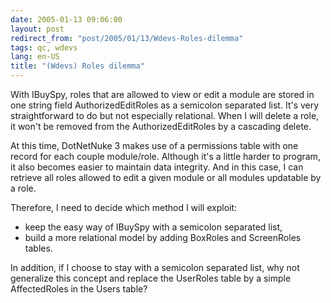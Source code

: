 ```yaml
---
date: 2005-01-13 09:06:00
layout: post
redirect_from: "post/2005/01/13/Wdevs-Roles-dilemma"
tags: qc, wdevs
lang: en-US
title: "(Wdevs) Roles dilemma"
---
```


With IBuySpy, roles that are allowed to view or edit a module are stored in
one string field AuthorizedEditRoles as a semicolon separated list. It's very
straightforward to do but not especially relational. When I will delete a role,
it won't be removed from the AuthorizedEditRoles by a cascading delete.

At this time, DotNetNuke 3 makes use of a permissions table with one record
for each couple module/role. Although it's a little harder to program, it also
becomes easier to maintain data integrity. And in this case, I can retrieve all
roles allowed to edit a given module or all modules updatable by a role.

Therefore, I need to decide which method I will exploit:

* keep the easy way of IBuySpy with a semicolon separated list,
* build a more relational model by adding BoxRoles and ScreenRoles
tables.

In addition, if I choose to stay with a semicolon separated list, why not
generalize this concept and replace the UserRoles table by a simple
AffectedRoles in the Users table?
